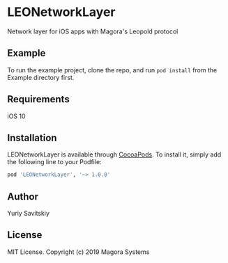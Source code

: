 # LEONetworkLayer
Network layer for iOS apps with Magora's Leopold protocol


## Example
To run the example project, clone the repo, and run `pod install` from the Example directory first.


## Requirements
iOS 10


## Installation

LEONetworkLayer is available through [CocoaPods](http://cocoapods.org). To install
it, simply add the following line to your Podfile:

```ruby
pod 'LEONetworkLayer', '~> 1.0.0'
```

## Author
Yuriy Savitskiy


## License
MIT License. Copyright (c) 2019 Magora Systems

